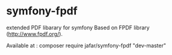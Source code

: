 # symfony-fpdf
extended PDF libarary for symfony Based on FPDF library (http://www.fpdf.org/).

Available at : composer require jafar/symfony-fpdf "dev-master"
